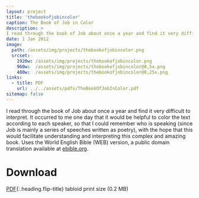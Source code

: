 ```yaml
---
layout: project
title: 'thebookofjobincolor'
caption: The Book of Job in Color
description: >
I read through the book of Job about once a year and find it very difficult to interpret. It occurred to me one day that it would be helpful to color the text according to each speaker, so that I could remember who is speaking (since Job is mainly a series of speeches written as poetry), with the hope that this would facilitate understanding and interpreting this complex and amazing book.
date: 1 Jan 2012
image: 
  path: /assets/img/projects/thebookofjobincolor.png
  srcset: 
    1920w: /assets/img/projects/thebookofjobincolor.png
    960w:  /assets/img/projects/thebookofjobincolor@0,5x.png
    480w:  /assets/img/projects/thebookofjobincolor@0,25x.png
links:
  - title: PDF
    url: ../../assets/pdfs/TheBookOfJobInColor.pdf
sitemap: false
---
```


I read through the book of Job about once a year and find it very difficult to interpret. It occurred to me one day that it would be helpful to color the text according to each speaker, so that I could remember who is speaking (since Job is mainly a series of speeches written as poetry), with the hope that this would facilitate understanding and interpreting this complex and amazing book. Uses the World English Bible (WEB) version, a public domain translation available at [ebible.org](https://worldenglish.bible/).  

# Download
[PDF](../assets/pdfs/TheBookOfJobInColor.pdf){:.heading.flip-title} <span class="icon-file-pdf"></span> tabloid print size (0.2 MB)
